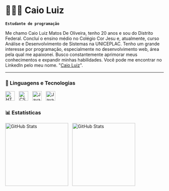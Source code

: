 # 👩🏻‍💻 Caio Luiz

**`Estudante de programação`**

Me chamo Caio Luiz Matos De Oliveira, tenho 20 anos e sou do Distrito Federal. Concluí o ensino médio no Colégio Cor Jesu e, atualmente, curso Análise e Desenvolvimento de Sistemas na UNICEPLAC. Tenho um grande interesse por programação, especialmente no desenvolvimento web, área pela qual me apaixonei. Busco constantemente aprimorar meus conhecimentos e expandir minhas habilidades. Você pode me encontrar no LinkedIn pelo meu nome. "[Caio Luiz](https://www.linkedin.com/in/caio-luiz-matos-de-oliveira)".



---

### 🤖 Linguagens e Tecnologias

<img 
    align="left" 
    alt="HTML"
    title="HTML" 
    width="30px" 
    style="padding-right: 10px;" 
    src="https://cdn.jsdelivr.net/gh/devicons/devicon@latest/icons/html5/html5-original.svg" 
/>
<img 
    align="left" 
    alt="CSS" 
    title="CSS"
    width="30px" 
    style="padding-right: 10px;" 
    src="https://cdn.jsdelivr.net/gh/devicons/devicon@latest/icons/css3/css3-original.svg" 
/>
<img 
    align="left" 
    alt="JavaScript" 
    title="JavaScript"
    width="30px" 
    style="padding-right: 10px;" 
    src="https://cdn.jsdelivr.net/gh/devicons/devicon@latest/icons/javascript/javascript-original.svg" 
/>

<img 
    align="left" 
    alt="Java"
    title="Java" 
    width="30px" 
    style="padding-right: 10px;" 
    src="https://cdn.jsdelivr.net/gh/devicons/devicon@latest/icons/java/java-original.svg" 
/>


<br/>
<br/>

### 📊 Estatísticas

  <img 
    align="left" 
    alt="GitHub Stats" 
    height="200" 
    style="padding-right: 10px;" 
    src="https://github-readme-stats.vercel.app/api?username=Caio-oliveiraa&show_icons=true&theme=merko&include_all_commits=true&locale=pt-br" 
  />

<img 
      align="left" 
      alt="GitHub Stats" 
      height="200" 
      src="https://github-readme-stats.vercel.app/api/top-langs/?username=Caio-oliveiraa&theme=merko&layout=compact&custom_title=Tecnologias&langs_count=9" 
  />


